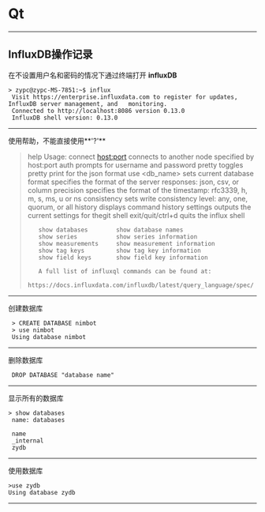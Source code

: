 # Qt

----------

InfluxDB操作记录
----------------
在不设置用户名和密码的情况下通过终端打开 **influxDB**
```
> zypc@zypc-MS-7851:~$ influx
 Visit https://enterprise.influxdata.com to register for updates, InfluxDB server management, and   monitoring.
 Connected to http://localhost:8086 version 0.13.0
 InfluxDB shell version: 0.13.0
```
----------

使用帮助，不能直接使用**'?'**

> help
> Usage:
>        connect <host:port>   connects to another node specified by host:port
>        auth                  prompts for username and password
>        pretty                toggles pretty print for the json format
>        use <db_name>         sets current database
>        format <format>       specifies the format of the server responses: json, csv, or column
>        precision <format>    specifies the format of the timestamp: rfc3339, h, m, s, ms, u or ns
>        consistency <level>   sets write consistency level: any, one, quorum, or all
>        history               displays command history
>        settings              outputs the current settings for thegit  shell
>        exit/quit/ctrl+d      quits the influx shell
>
>        show databases        show database names
>        show series           show series information
>        show measurements     show measurement information
>        show tag keys         show tag key information
>        show field keys       show field key information
>
>        A full list of influxql commands can be found at:
>        https://docs.influxdata.com/influxdb/latest/query_language/spec/
>
> 
----------

创建数据库
```
 > CREATE DATABASE nimbot
 > use nimbot
 Using database nimbot
```
----------

删除数据库
```
 DROP DATABASE "database name"
```
----------

显示所有的数据库
```
> show databases
 name: databases

 name
 _internal
 zydb
```
----------

使用数据库
```
>use zydb
Using database zydb
```
----------



